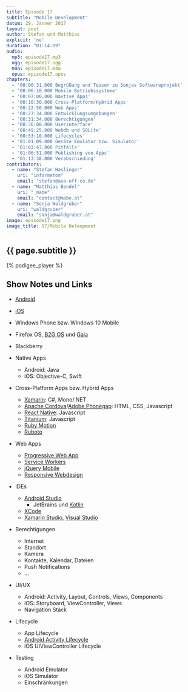 ```yaml
---
title: Episode 17
subtitle: "Mobile Development"
datum: 29. Jänner 2017
layout: post
author: Stefan und Matthias
explicit: 'no'
duration: "01:14:09"
audio:
  mp3: episode17.mp3
  ogg: episode17.ogg
  m4a: episode17.m4a
  opus: episode17.opus
chapters:
  - '00:00:31.000 Begrüßung und Teaser zu Sonjas Softwareprojekt'
  - '00:06:10.000 Mobile Betriebssysteme'
  - '00:07:00.000 Navtive Apps'
  - '00:10:30.000 Cross-Platform/Hybrid Apps'
  - '00:22:50.000 Web Apps'
  - '00:27:34.000 Entwicklungsumgebungen'
  - '00:31:34.000 Berechtigungen'
  - '00:36:08.000 Userinterface'
  - '00:49:25.000 Webdb und SQLite'
  - '00:53:10.000 Lifecycles'
  - '01:01:09.000 Geräte Emulator bzw. Simulator'
  - '01:03:47.000 Pitfalls'
  - '01:06:51.000 Publishing von Apps'
  - '01:13:38.000 Verabschiedung'
contributors:
  - name: "Stefan Haslinger"
    uri: "informatom"
    email: "stefan@aua-uff-co.de"
  - name: "Matthias Bendel"
    uri: "_mabe"
    email: "contact@mabe.at"
  - name: "Sonja Waldgruber"
    uri: "waldgruber"
    email: "sonja@waldgruber.at"
image: episode17.png
image_title: 17/Mobile Deleopment
---
```


## {{ page.subtitle }}

{% podigee_player %}

## Show Notes und Links

* [Android](https://developer.android.com/index.html)
* [iOS](https://developer.apple.com/ios/)
* Windows Phone bzw. Windows 10 Mobile
* Firefox OS, [B2G OS](https://wiki.mozilla.org/B2G_OS/) und [Gaia](https://github.com/mozilla-b2g/gaia)
* Blackberry

* Native Apps
  * Android: Java
  * iOS: Objective-C, Swift
* Cross-Platform Apps bzw. Hybrid Apps
  * [Xamarin](https://www.xamarin.com/): C#, Mono/.NET
  * [Apache Cordova](https://cordova.apache.org/)/[Adobe Phonegap](http://phonegap.com/): HTML, CSS, Javascript
  * [React Native](https://facebook.github.io/react-native/): Javascript
  * [Titanium](http://www.appcelerator.org/): Javascript
  * [Ruby Motion](http://www.rubymotion.com/)
  * [Ruboto](http://ruboto.org/)
* Web Apps
  * [Progressive Web App](https://developers.google.com/web/progressive-web-apps/)
  * [Service Workers](https://developers.google.com/web/fundamentals/getting-started/primers/service-workers)
  * [jQuery Mobile](https://jquerymobile.com/)
  * [Responsive Webdesign](https://de.wikipedia.org/wiki/Responsive_Webdesign)

* IDEs
  * [Android Studio](https://developer.android.com/studio/index.html)
    * JetBrains und [Kotlin](https://kotlinlang.org/)
  * [XCode](https://developer.apple.com/xcode/)
  * [Xamarin Studio](https://www.xamarin.com/studio), [Visual Studio](https://www.visualstudio.com/de/)

* Berechtigungen
  * Internet
  * Standort
  * Kamera
  * Kontakte, Kalendar, Dateien
  * Push Notifications
  * ...

* UI/UX
  * Android: Activity, Layout, Controls, Views, Components
  * iOS: Storyboard, ViewController, Views
  * Navigation Stack

* Lifecycle
  * App Lifecycle
  * [Android Activity Lifecycle](https://developer.android.com/guide/components/activities/activity-lifecycle.html)
  * iOS UIViewController Lifecycle

* Testing
  * Android Emulator
  * iOS Simulator
  * Einschränkungen
